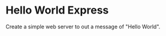 Hello World Express
=======================
Create a simple web server to out a message of "Hello World".